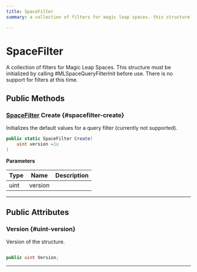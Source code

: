 ```yaml
---
title: SpaceFilter
summary: a collection of filters for magic leap spaces. this structure must be initialized by calling #mlspacequeryfilterinit before use. there is no support for filters at this time. 

---
```


# SpaceFilter




A collection of filters for Magic Leap Spaces. This structure must be initialized by calling #MLSpaceQueryFilterInit before use. There is no support for filters at this time.   





## Public Methods

### [SpaceFilter](/versioned_docs/version-14-Jun-2023/unity-api/api/UnityEngine.XR.MagicLeap/MLSpace/UnityEngine.XR.MagicLeap.MLSpace.SpaceFilter.md) Create {#spacefilter-create}

Initializes the default values for a query filter (currently not supported). 

```csharp
public static SpaceFilter Create(
    uint version =1u
)
```


**Parameters**

| Type | Name  | Description  | 
|--|--|--|
| uint |version||






-----------

## Public Attributes

### Version {#uint-version}

Version of the structure. 

```csharp

public uint Version;

```






-----------

